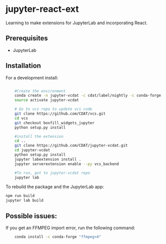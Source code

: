 # jupyter-react-ext

Learning to make extensions for JupyterLab and incorporating React.


## Prerequisites

* JupyterLab

## Installation

For a development install:

```bash

    #Create the environment
    conda create -n jupyter-vcdat -c cdat/label/nightly -c conda-forge -c cdat -c anaconda nodejs "python>3" vcs jupyterlab pip nb_conda nb_conda_kernels
    source activate jupyter-vcdat

    # Go to vcs repo to update vcs code
    git clone https://github.com/CDAT/vcs.git
    cd vcs
    git checkout boxfill_widgets_jupyter
    python setup.py install

    #install the extension
    cd ..
    git clone https://github.com/CDAT/jupyter-vcdat.git
    cd jupyter-vcdat
    python setup.py install
    jupyter labextension install .
    jupyter serverextension enable --py vcs_backend

    #To run, got to jupyter-vcdat repo
    jupyter lab

```

To rebuild the package and the JupyterLab app:

```bash
npm run build
jupyter lab build
```

## Possible issues:

If you get an FFMPEG import error, run the following command:
```bash
    conda install -c conda-forge "ffmpeg>4"
```

